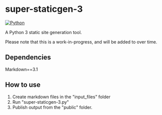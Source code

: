# super-staticgen-3
[![Python](https://img.shields.io/badge/python-3-blue.svg)](https://www.python.org/)

A Python 3 static site generation tool.

Please note that this is a work-in-progress, and will be added to over time.

## Dependencies
Markdown==3.1

## How to use
1. Create markdown files in the "input_files" folder
2. Run "super-staticgen-3.py"
3. Publish output from the "public" folder.
